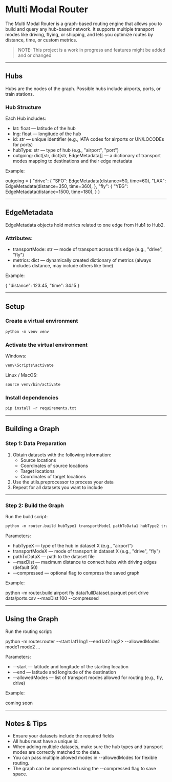 # Multi Modal Router

The Multi Modal Router is a graph-based routing engine that allows you to build and query any hub-based network. It supports multiple transport modes like driving, flying, or shipping, and lets you optimize routes by distance, time, or custom metrics.

> NOTE: This project is a work in progress and features might be added and or changed

---

## Hubs

Hubs are the nodes of the graph. Possible hubs include airports, ports, or train stations.

### Hub Structure

Each Hub includes:

* lat: float — latitude of the hub
* lng: float — longitude of the hub
* id: str — unique identifier (e.g., IATA codes for airports or UN/LOCODEs for ports)
* hubType: str — type of hub (e.g., "airport", "port")
* outgoing: dict[str, dict[str, EdgeMetadata]] — a dictionary of transport modes mapping to destinations and their edge metadata

Example:

outgoing = {
    "drive": {
        "SFO": EdgeMetadata(distance=50, time=60),
        "LAX": EdgeMetadata(distance=350, time=360),
    },
    "fly": {
        "YEG": EdgeMetadata(distance=1500, time=180),
    }
}

---

## EdgeMetadata

EdgeMetadata objects hold metrics related to one edge from Hub1 to Hub2.

### Attributes:

* transportMode: str — mode of transport across this edge (e.g., "drive", "fly")
* metrics: dict — dynamically created dictionary of metrics (always includes distance, may include others like time)

Example:

{
    "distance": 123.45,
    "time": 34.15
}

---

## Setup

### Create a virtual environment
```txt
python -m venv venv
```

### Activate the virtual environment

Windows:

```txt
venv\Scripts\activate
```

Linux / MacOS:
```txt
source venv/bin/activate
```

### Install dependencies
```txt
pip install -r requirements.txt
```
---

## Building a Graph

### Step 1: Data Preparation

1. Obtain datasets with the following information:
    - Source locations
    - Coordinates of source locations
    - Target locations
    - Coordinates of target locations
2. Use the utils.preprocessor to process your data
3. Repeat for all datasets you want to include

---

### Step 2: Build the Graph

Run the build script:

```txt
python -m router.build hubType1 transportMode1 pathToData1 hubType2 transportMode2 pathToData2 ... --maxDist float --compressed
```

Parameters:

* hubTypeX — type of the hub in dataset X (e.g., "airport")
* transportModeX — mode of transport in dataset X (e.g., "drive", "fly")
* pathToDataX — path to the dataset file
* --maxDist — maximum distance to connect hubs with driving edges (default 50)
* --compressed — optional flag to compress the saved graph

Example:

python -m router.build airport fly data/fullDataset.parquet port drive data/ports.csv --maxDist 100 --compressed

---

## Using the Graph

Run the routing script:

python -m router.router --start lat1 lng1 --end lat2 lng2> --allowedModes mode1 mode2 ...

Parameters:

* --start — latitude and longitude of the starting location
* --end — latitude and longitude of the destination
* --allowedModes — list of transport modes allowed for routing (e.g., fly, drive)

Example:

coming soon

---

## Notes & Tips

* Ensure your datasets include the required fields
* All hubs must have a unique id.
* When adding multiple datasets, make sure the hub types and transport modes are correctly matched to the data.
* You can pass multiple allowed modes in --allowedModes for flexible routing.
* The graph can be compressed using the --compressed flag to save space.


